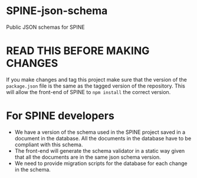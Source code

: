 # SPINE-json-schema
Public JSON schemas for SPINE


# READ THIS BEFORE MAKING CHANGES
If you make changes and tag this project make sure that the version of the ```package.json``` file is the same as the tagged version of the repository. This will allow the front-end of SPINE to ```npm install``` the correct version.

# For SPINE developers
- We have a version of the schema used in the SPINE project saved in a document in the database. All the documents in the database have to be compliant with this schema.
- The front-end will generate the schema validator in a static way given that all the documents are in the same json schema version.
- We need to provide migration scripts for the database for each change in the schema.

